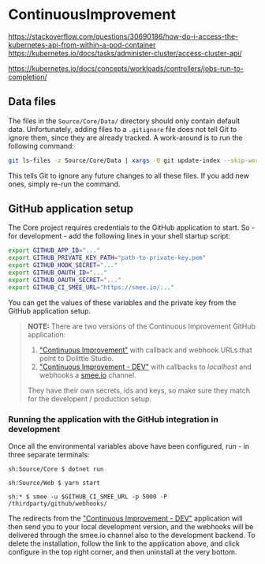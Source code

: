 # ContinuousImprovement

https://stackoverflow.com/questions/30690186/how-do-i-access-the-kubernetes-api-from-within-a-pod-container
https://kubernetes.io/docs/tasks/administer-cluster/access-cluster-api/

https://kubernetes.io/docs/concepts/workloads/controllers/jobs-run-to-completion/

## Data files

The files in the `Source/Core/Data/` directory should only contain default data. Unfortunately, adding files to a `.gitignore` file does not tell Git to ignore them, since they are already tracked. A work-around is to run the following command:

```bash
git ls-files -z Source/Core/Data | xargs -0 git update-index --skip-worktree
```

This tells Git to ignore any future changes to all these files. If you add new ones, simply re-run the command.

## GitHub application setup

The Core project requires credentials to the GitHub application to start. So - for development - add the following lines in your shell startup script:

```bash
export GITHUB_APP_ID="..."
export GITHUB_PRIVATE_KEY_PATH="path-to-private-key.pem"
export GITHUB_HOOK_SECRET="..."
export GITHUB_OAUTH_ID="..."
export GITHUB_OAUTH_SECRET="..."
export GITHUB_CI_SMEE_URL="https://smee.io/..."
```

You can get the values of these variables and the private key from the GitHub application setup.

> __NOTE:__ There are two versions of the Continuous Improvement GitHub application:
> 1. ["Continuous Improvement"](https://github.com/apps/continuous-improvement) with callback and webhook URLs that point to Dolittle Studio.
> 2. ["Continuous Improvement - DEV"](https://github.com/apps/continuous-improvement-dev) with callbacks to _localhost_ and webhooks a [smee.io](https://smee.io) channel.
>
> They have their own secrets, ids and keys, so make sure they match for the developent / production setup.

### Running the application with the GitHub integration in development

Once all the environmental variables above have been configured, run - in three separate terminals:
```console
sh:Source/Core $ dotnet run
```
```console
sh:Source/Web $ yarn start
```
```console
sh:* $ smee -u $GITHUB_CI_SMEE_URL -p 5000 -P /thirdparty/github/webhooks/
```

The redirects from the ["Continuous Improvement - DEV"](https://github.com/apps/continuous-improvement-dev) application will then send you to your local development version, and the webhooks will be delivered through the smee.io channel also to the development backend. To delete the installation, follow the link to the application above, and click configure in the top right corner, and then uninstall at the very bottom.
